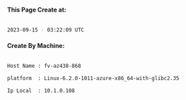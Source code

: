 
   
#### This Page Create at:

```bash

2023-09-15 - 03:22:09 UTC

```

#### Create By Machine:

```bash

Host Name : fv-az438-868

platform  : Linux-6.2.0-1011-azure-x86_64-with-glibc2.35

Ip Local  : 10.1.0.108

```

